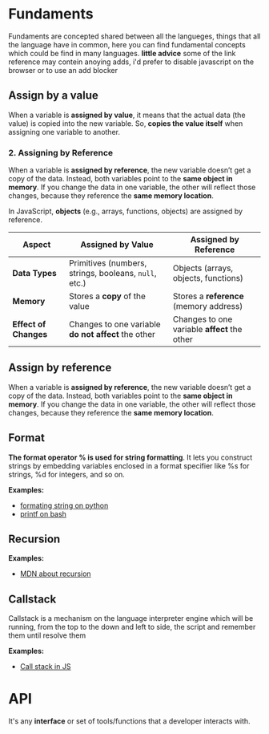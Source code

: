# Fundaments
Fundaments are concepted shared between all the langueges, things that all the language have in common, here you can find fundamental concepts which could be find in many languages.
**little advice**
some of the link reference may contein anoying adds, i'd prefer to disable javascript on the browser or to use an add blocker

## Assign by a value
When a variable is **assigned by value**, it means that the actual data (the value) is copied into the new variable. So, **copies the value itself** when assigning one variable to another.
#### 

### 2. **Assigning by Reference**

When a variable is **assigned by reference**, the new variable doesn’t get a copy of the data. Instead, both variables point to the **same object in memory**. If you change the data in one variable, the other will reflect those changes, because they reference the **same memory location**.

In JavaScript, **objects** (e.g., arrays, functions, objects) are assigned by reference.

|Aspect|**Assigned by Value**|**Assigned by Reference**|
|---|---|---|
|**Data Types**|Primitives (numbers, strings, booleans, `null`, etc.)|Objects (arrays, objects, functions)|
|**Memory**|Stores a **copy** of the value|Stores a **reference** (memory address)|
|**Effect of Changes**|Changes to one variable **do not affect** the other|Changes to one variable **affect** the other|
## Assign by reference
When a variable is **assigned by reference**, the new variable doesn’t get a copy of the data. Instead, both variables point to the **same object in memory**. If you change the data in one variable, the other will reflect those changes, because they reference the **same memory location**.
## Format
**The format operator % is used for string formatting**. It lets you construct strings by embedding variables enclosed in a format specifier like %s for strings, %d for integers, and so on.

**Examples:**
 - [formating string on python](https://www.geeksforgeeks.org/python-string-format-method/)
 - [printf on bash](https://linuxize.com/post/bash-printf-command/)

## Recursion

**Examples:**
- [MDN about recursion](https://developer.mozilla.org/en-US/docs/Glossary/Recursion)

## Callstack
Callstack is a mechanism on the language interpreter engine which will be running, from the top to the down and left to side, the script and remember them until resolve them

**Examples:**
- [Call stack in JS](https://developer.mozilla.org/en-US/docs/Glossary/Call_stack)
# API
It's any **interface** or set of tools/functions that a developer interacts with.